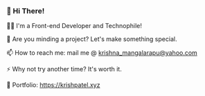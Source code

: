 ### 👋 Hi There!

👨‍💻  I'm a Front-end Developer and Technophile!

👯  Are you minding a project? Let's make something special.

📫  How to reach me: mail me @ krishna_mangalarapu@yahoo.com

⚡  Why not try another time? It's worth it.

🧿  Portfolio: https://krishpatel.xyz

